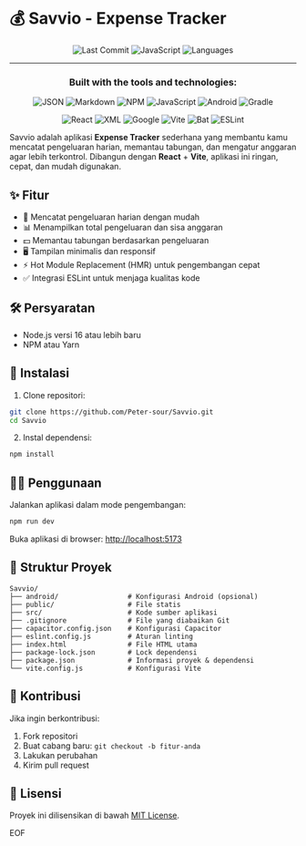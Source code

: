 # 💰 Savvio - Expense Tracker
<div align="center">

![Last Commit](https://img.shields.io/github/last-commit/username/repository-name?style=flat-square&color=blue&label=last%20commit)
![JavaScript](https://img.shields.io/badge/javascript-90.7%25-yellow?style=flat-square&logo=javascript)
![Languages](https://img.shields.io/github/languages/count/username/repository-name?style=flat-square&color=brightgreen&label=languages)

</div>

---

<div align="center">

### Built with the tools and technologies:

![JSON](https://img.shields.io/badge/JSON-000000?style=for-the-badge&logo=json&logoColor=white)
![Markdown](https://img.shields.io/badge/Markdown-000000?style=for-the-badge&logo=markdown&logoColor=white)
![NPM](https://img.shields.io/badge/npm-CB3837?style=for-the-badge&logo=npm&logoColor=white)
![JavaScript](https://img.shields.io/badge/JavaScript-F7DF1E?style=for-the-badge&logo=javascript&logoColor=black)
![Android](https://img.shields.io/badge/Android-3DDC84?style=for-the-badge&logo=android&logoColor=white)
![Gradle](https://img.shields.io/badge/Gradle-02303A?style=for-the-badge&logo=gradle&logoColor=white)

![React](https://img.shields.io/badge/React-20232A?style=for-the-badge&logo=react&logoColor=61DAFB)
![XML](https://img.shields.io/badge/XML-FF6600?style=for-the-badge&logo=xml&logoColor=white)
![Google](https://img.shields.io/badge/Google-4285F4?style=for-the-badge&logo=google&logoColor=white)
![Vite](https://img.shields.io/badge/Vite-B73BFE?style=for-the-badge&logo=vite&logoColor=FFD62E)
![Bat](https://img.shields.io/badge/Bat-1E1E1E?style=for-the-badge&logo=windowsterminal&logoColor=white)
![ESLint](https://img.shields.io/badge/ESLint-4B32C3?style=for-the-badge&logo=eslint&logoColor=white)

</div>

Savvio adalah aplikasi **Expense Tracker** sederhana yang membantu kamu mencatat pengeluaran harian, memantau tabungan, dan mengatur anggaran agar lebih terkontrol. Dibangun dengan **React** + **Vite**, aplikasi ini ringan, cepat, dan mudah digunakan.

## ✨ Fitur

- 📝 Mencatat pengeluaran harian dengan mudah
- 📊 Menampilkan total pengeluaran dan sisa anggaran
- 💵 Memantau tabungan berdasarkan pengeluaran
- 🖥️ Tampilan minimalis dan responsif
- ⚡ Hot Module Replacement (HMR) untuk pengembangan cepat
- ✅ Integrasi ESLint untuk menjaga kualitas kode

## 🛠️ Persyaratan

- Node.js versi 16 atau lebih baru
- NPM atau Yarn

## 🚀 Instalasi

1. Clone repositori:
```bash
git clone https://github.com/Peter-sour/Savvio.git
cd Savvio
```

2. Instal dependensi:
```bash
npm install
```

## 🏃‍♂️ Penggunaan

Jalankan aplikasi dalam mode pengembangan:
```bash
npm run dev
```

Buka aplikasi di browser: [http://localhost:5173](http://localhost:5173)

## 📁 Struktur Proyek

```
Savvio/
├── android/                 # Konfigurasi Android (opsional)
├── public/                  # File statis
├── src/                     # Kode sumber aplikasi
├── .gitignore               # File yang diabaikan Git
├── capacitor.config.json    # Konfigurasi Capacitor
├── eslint.config.js         # Aturan linting
├── index.html               # File HTML utama
├── package-lock.json        # Lock dependensi
├── package.json             # Informasi proyek & dependensi
└── vite.config.js           # Konfigurasi Vite
```

## 🤝 Kontribusi

Jika ingin berkontribusi:

1. Fork repositori
2. Buat cabang baru: `git checkout -b fitur-anda`
3. Lakukan perubahan
4. Kirim pull request

## 📄 Lisensi

Proyek ini dilisensikan di bawah [MIT License](LICENSE).

EOF

